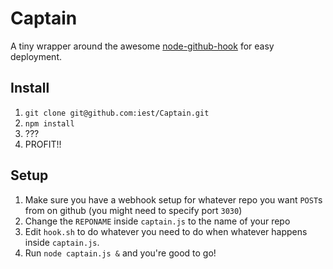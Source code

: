 Captain
=======

A tiny wrapper around the awesome [node-github-hook](https://github.com/nlf/node-github-hook) for easy deployment.

## Install

1. `git clone git@github.com:iest/Captain.git`
2. `npm install`
3. ???
4. PROFIT!!

## Setup

1. Make sure you have a webhook setup for whatever repo you want `POST`s from on github (you might need to specify port `3030`)
2. Change the `REPONAME` inside `captain.js` to the name of your repo
3. Edit `hook.sh` to do whatever you need to do when whatever happens inside `captain.js`.
4. Run `node captain.js &` and you're good to go!
